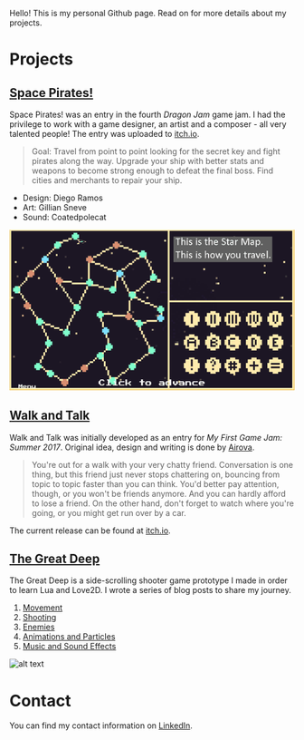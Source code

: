 Hello! This is my personal Github page. Read on for more details about my projects.

# Projects
## [Space Pirates!](https://github.com/jeansberg/SpacePirates)
Space Pirates! was an entry in the fourth *Dragon Jam* game jam. I had the privilege to work with a game designer, an artist and a composer - all very talented people! The entry was uploaded to [itch.io](https://18dramos.itch.io/space-pirates).
> Goal: Travel from point to point looking for the secret key and fight pirates along the way. Upgrade your ship with better stats and weapons to become strong enough to defeat the final boss. Find cities and merchants to repair your ship.

* Design: Diego Ramos
* Art: Gillian Sneve
* Sound: Coatedpolecat

![alt text](https://github.com/jeansberg/jeansberg.github.io/blob/master/tuts.gif "Tutorial screens for Space Pirates!")

## [Walk and Talk](https://github.com/jeansberg/WalkAndTalk)
Walk and Talk was initially developed as an entry for *My First Game Jam: Summer 2017*. Original idea, design and writing is done by [Airova](https://www.youtube.com/channel/UCtaSP80xWusu4QYIdQ2oQOw).

> You're out for a walk with your very chatty friend. Conversation is one thing, but this friend just never stops chattering on, bouncing from topic to topic faster than you can think. You'd better pay attention, though, or you won't be friends anymore. And you can hardly afford to lose a friend. On the other hand, don't forget to watch where you're going, or you might get run over by a car.

The current release can be found at [itch.io](https://microbrood.itch.io/walkandtalk).

## [The Great Deep](https://github.com/jeansberg/GreatDeep)
The Great Deep is a side-scrolling shooter game prototype I made in order to learn Lua and Love2D. I wrote a series of blog posts to share my journey.

1. [Movement](https://dev.to/jeansberg/make-a-shooter-in-lualove2d---part-1)
2. [Shooting](https://dev.to/jeansberg/make-a-shooter-in-lualove2d---part-2)
3. [Enemies](https://dev.to/jeansberg/make-a-shooter-in-lualove2d---part-3)
4. [Animations and Particles](https://dev.to/jeansberg/make-a-shooter-in-lualove2d---animations-and-particles)
5. [Music and Sound Effects](https://dev.to/jeansberg/make-a-shooter-in-lualove2d---music-and-sound-effects)

![alt text](https://thepracticaldev.s3.amazonaws.com/i/tkyaysrbzx050gehju4m.gif "Submarine shooting sea creatures.")

# Contact
You can find my contact information on [LinkedIn](https://www.linkedin.com/in/jensgenberg/).
